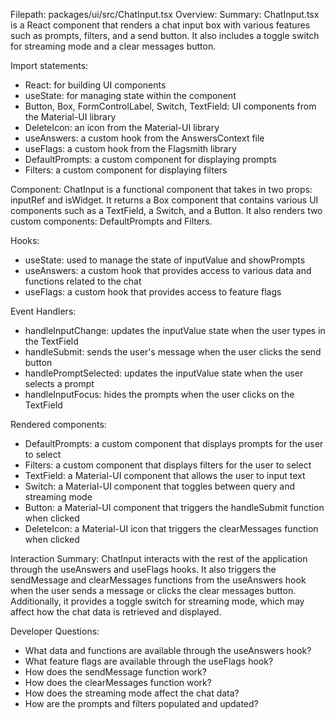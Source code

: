 Filepath: packages/ui/src/ChatInput.tsx
Overview: Summary:
ChatInput.tsx is a React component that renders a chat input box with various features such as prompts, filters, and a send button. It also includes a toggle switch for streaming mode and a clear messages button.

Import statements:
- React: for building UI components
- useState: for managing state within the component
- Button, Box, FormControlLabel, Switch, TextField: UI components from the Material-UI library
- DeleteIcon: an icon from the Material-UI library
- useAnswers: a custom hook from the AnswersContext file
- useFlags: a custom hook from the Flagsmith library
- DefaultPrompts: a custom component for displaying prompts
- Filters: a custom component for displaying filters

Component:
ChatInput is a functional component that takes in two props: inputRef and isWidget. It returns a Box component that contains various UI components such as a TextField, a Switch, and a Button. It also renders two custom components: DefaultPrompts and Filters.

Hooks:
- useState: used to manage the state of inputValue and showPrompts
- useAnswers: a custom hook that provides access to various data and functions related to the chat
- useFlags: a custom hook that provides access to feature flags

Event Handlers:
- handleInputChange: updates the inputValue state when the user types in the TextField
- handleSubmit: sends the user's message when the user clicks the send button
- handlePromptSelected: updates the inputValue state when the user selects a prompt
- handleInputFocus: hides the prompts when the user clicks on the TextField

Rendered components:
- DefaultPrompts: a custom component that displays prompts for the user to select
- Filters: a custom component that displays filters for the user to select
- TextField: a Material-UI component that allows the user to input text
- Switch: a Material-UI component that toggles between query and streaming mode
- Button: a Material-UI component that triggers the handleSubmit function when clicked
- DeleteIcon: a Material-UI icon that triggers the clearMessages function when clicked

Interaction Summary:
ChatInput interacts with the rest of the application through the useAnswers and useFlags hooks. It also triggers the sendMessage and clearMessages functions from the useAnswers hook when the user sends a message or clicks the clear messages button. Additionally, it provides a toggle switch for streaming mode, which may affect how the chat data is retrieved and displayed.

Developer Questions:
- What data and functions are available through the useAnswers hook?
- What feature flags are available through the useFlags hook?
- How does the sendMessage function work?
- How does the clearMessages function work?
- How does the streaming mode affect the chat data?
- How are the prompts and filters populated and updated?

